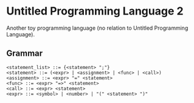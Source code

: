 # Untitled Programming Language 2

Another toy programming language (no relation to Untitled Programming Language).

## Grammar
```
<statement_list> ::= {<statement> ";"}
<statement> ::= (<expr> | <assignment> | <func> | <call>)
<assignment> ::= <expr> "=" <statement>
<func> ::= <expr> "=>" <statement>
<call> ::= <expr> <statement>
<expr> ::= <symbol> | <number> | "(" <statement> ")"
```
